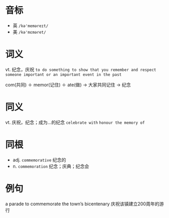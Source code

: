 # 音标

- 英 `/kə'meməreɪt/`
- 美 `/kə'mɛməret/`

# 词义

vt. 纪念，庆祝
`to do something to show that you remember and respect someone important or an important event in the past`



com(共同) ＋ memor(记住) ＋ ate(做) → 大家共同记住 → 纪念

# 同义

vt. 庆祝，纪念；成为…的纪念
`celebrate with` `honour the memory of`

# 同根

- adj. `commemorative` 纪念的
- n. `commemoration` 纪念；庆典；纪念会

# 例句

a parade to commemorate the town’s bicentenary
庆祝该镇建立200周年的游行


